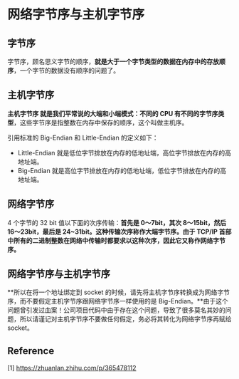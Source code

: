 # 网络字节序与主机字节序

## 字节序

字节序，顾名思义字节的顺序，**就是大于一个字节类型的数据在内存中的存放顺序**，一个字节的数据没有顺序的问题了。

## 主机字节序

****主机字节序** 就是我们平常说的大端和小端模式：不同的 CPU 有不同的字节序类型**，这些字节序是指整数在内存中保存的顺序，这个叫做主机序。

引用标准的 Big-Endian 和 Little-Endian 的定义如下：

* Little-Endian 就是低位字节排放在内存的低地址端，高位字节排放在内存的高地址端。
* Big-Endian 就是高位字节排放在内存的低地址端，低位字节排放在内存的高地址端。

## 网络字节序

4 个字节的 32 bit 值以下面的次序传输：**首先是 0～7bit，其次 8～15bit，然后 16～23bit，最后是 24~31bit。这种传输次序称作大端字节序。**由于 TCP/IP 首部中所有的二进制整数在网络中传输时都要求以这种次序，因此它又称作网络字节序。****

## 网络字节序与主机字节序

**所以在将一个地址绑定到 socket 的时候，请先将主机字节序转换成为网络字节序，而不要假定主机字节序跟网络字节序一样使用的是 Big-Endian。**由于这个问题曾引发过血案！公司项目代码中由于存在这个问题，导致了很多莫名其妙的问题，所以请谨记对主机字节序不要做任何假定，务必将其转化为网络字节序再赋给 socket。

## Reference

[1] <https://zhuanlan.zhihu.com/p/365478112>
